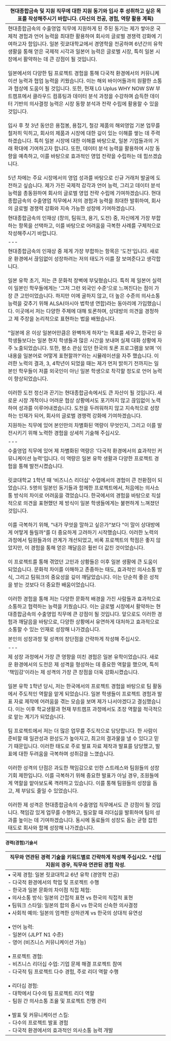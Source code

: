 |현대종합금속 및 지원 직무에 대한 지원 동기와 입사 후 성취하고 싶은 목표를 작성해주시기 바랍니다. (자신의 전공, 경험, 역량 활용 계획)|
|---|
|현대종합금속의 수출영업 직무에 지원하게 된 주된 동기는 제가 쌓아온 국제적 경험과 언어 능력을 최대한 활용하여 회사의 글로벌 경쟁력 강화에 기여하고자 함입니다. 일본 릿쿄대학교에서 경영학을 전공하며 6년간의 유학 생활을 통해 얻은 국제적 시각과 일본어 능력은 글로벌 시장, 특히 일본 시장에서 활약하는 데 큰 강점이 될 것입니다.  <br>  <br>일본에서의 다양한 팀 프로젝트 경험을 통해 다국적 환경에서의 커뮤니케이션 능력과 협업 능력을 키웠습니다. 이는 해외 바이어들과의 원활한 소통과 협상에 도움이 될 것입니다. 또한, 현재 LG Uplus WHY NOW SW 부트캠프에서 클라우드 컴퓨팅과 데이터 분석 과정을 수강하며 습득한 데이터 기반의 의사결정 능력은 시장 동향 분석과 전략 수립에 활용할 수 있을 것입니다.  <br>  <br>입사 후 첫 3년 동안은 용접봉, 용접기, 철강 제품의 해외영업 기본 업무를 철저히 익히고, 회사의 제품과 시장에 대한 깊이 있는 이해를 쌓는 데 주력하겠습니다. 특히 일본 시장에 대한 이해를 바탕으로, 일본 기업들과의 거래 확대에 기여하고자 합니다. 또한, 데이터 분석 능력을 활용하여 시장 동향을 예측하고, 이를 바탕으로 효과적인 영업 전략을 수립하는 데 힘쓰겠습니다.  <br>  <br>5년 차에는 주요 시장에서의 영업 성과를 바탕으로 신규 거래처 발굴에 도전하고 싶습니다. 제가 가진 국제적 감각과 언어 능력, 그리고 데이터 분석 능력을 총동원하여 회사의 글로벌 영업 전략 수립에 기여하겠습니다. 현대종합금속의 수출영업 직무에서 저의 경험과 능력을 최대한 발휘하여, 회사의 글로벌 경쟁력 강화와 지속 가능한 성장에 기여하겠습니다.|
|현대종합금속의 인재상 (창의, 팀워크, 용기, 도전) 중, 자신에게 가장 부합하는 항목을 선택하고, 이를 바탕으로 어려움을 극복한 사례를 구체적으로 작성해주시기 바랍니다.|
|---|
|현대종합금속의 인재상 중 제게 가장 부합하는 항목은 '도전'입니다. 새로운 환경에서 끊임없이 성장하려는 저의 태도가 이를 잘 보여준다고 생각합니다.  <br>  <br>일본 유학 초기, 저는 큰 문화적 장벽에 부딪혔습니다. 특히 제 일본어 실력이 일본인 학우들에게는 '그저 그런 외국인 수준'으로 느껴진다는 점이 가장 큰 고민이었습니다. 하지만 이에 굴하지 않고, 더 높은 수준의 의사소통 능력을 갖추기 위해 ALSA(아시아 법학생 연합)라는 동아리에 가입했습니다. 이곳에서 저는 다양한 주제에 대해 토론하며, 상대방의 의견을 경청하고 제 주장을 논리적으로 표현하는 법을 배웠습니다.  <br>  <br>"일본에 온 이상 일본어만큼은 완벽하게 하자"는 목표를 세우고, 한국인 유학생들보다는 일본 현지 학생들과 많은 시간을 보내며 실제 대화 상황에 자주 노출되었습니다. 또한, 평소 관심 있던 한국의 토론 프로그램을 보며 '이 내용을 일본어로 어떻게 표현할까?'라는 시뮬레이션을 자주 했습니다. 이러한 노력의 결과, 3, 4학년이 되었을 때는 제가 먼저 밝히기 전까지는 일본인 학우들이 저를 외국인이 아닌 일본 학생으로 착각할 정도로 언어 능력이 향상되었습니다.  <br>  <br>이러한 도전 정신과 끈기는 현대종합금속에서도 큰 자산이 될 것입니다. 새로운 시장 개척이나 어려운 협상 상황에서도 포기하지 않고 끊임없이 노력하여 성과를 이루어내겠습니다. 도전을 두려워하지 않고 지속적으로 성장하는 인재가 되어, 회사의 글로벌 경쟁력 강화에 기여하겠습니다.|
|지원하는 직무에 있어 본인만의 차별화된 역량이 무엇인지, 그리고 이를 발전시키기 위해 노력한 경험을 상세히 기술해 주십시오.|
|---|
|수출영업 직무에 있어 제 차별화된 역량은 '다국적 환경에서의 효과적인 커뮤니케이션 능력'입니다. 이 역량은 일본 유학 생활과 다양한 프로젝트 경험을 통해 발전시켰습니다.  <br>  <br>릿쿄대학교 1학년 때 '비즈니스 리더십' 수업에서의 경험이 큰 전환점이 되었습니다. 5명의 일본인 동기들과 함께한 프로젝트에서, 처음에는 의사소통 방식의 차이로 어려움을 겪었습니다. 한국에서의 경험을 바탕으로 직설적으로 의견을 표현했던 제 방식이 일본 학생들에게는 불편하게 느껴졌던 것입니다.  <br>  <br>이를 극복하기 위해, "내가 무엇을 말하고 싶은가"보다 "이 말이 상대방에게 어떻게 들릴까"를 더 중요하게 고려하기 시작했습니다. 이러한 노력의 과정에서 팀원들과의 관계가 개선되었고, 비록 프로젝트의 학점은 좋지 않았지만, 이 경험을 통해 얻은 깨달음은 훨씬 더 값진 것이었습니다.  <br>  <br>이 프로젝트를 통해 겪었던 고민과 상황들은 이후 일본 생활에 큰 도움이 되었습니다. 문화적 차이를 이해하고 존중하는 태도, 효과적인 의사소통 방식, 그리고 팀워크의 중요성을 깊이 깨달았습니다. 이는 단순히 좋은 성적을 받는 것보다 더 중요한 배움이었습니다.  <br>  <br>이러한 경험을 통해 저는 다양한 문화적 배경을 가진 사람들과 효과적으로 소통하고 협력하는 능력을 키웠습니다. 이는 글로벌 시장에서 활약하는 현대종합금속의 수출영업 직무에 큰 강점이 될 것입니다. 앞으로도 이러한 경험과 깨달음을 바탕으로, 다양한 상황에서 유연하게 대처하고 효과적으로 소통할 수 있는 인재로 성장해 나가겠습니다.|
|본인의 성장과정 및 성격의 장단점을 간략하게 작성해 주십시오.|
|---|
|제 성장 과정에서 가장 큰 영향을 미친 경험은 일본 유학이었습니다. 새로운 환경에서의 도전은 제 성격을 형성하는 데 중요한 역할을 했으며, 특히 '책임감'이라는 제 성격의 가장 큰 장점을 더욱 강화시켰습니다.  <br>  <br>일본 유학 1학년 당시, 저는 한국에서의 프로젝트 경험을 바탕으로 팀 활동에서 주도적인 역할을 맡게 되었습니다. 일본 학생들이 프로젝트 경험과 발표 자료 제작에 어려움을 겪는 모습을 보며 제가 나서야겠다고 결심했습니다. 이는 이후 학교생활과 현재 부트캠프 과정에서도 조장 역할을 적극적으로 맡는 계기가 되었습니다.  <br>  <br>팀 프로젝트에서 저는 더 많은 업무를 주도적으로 담당합니다. 한 사람이 준비할 때 일관성과 완성도가 높아지고, 최고의 결과물을 낼 수 있다고 믿기 때문입니다. 이러한 태도로 주로 발표 자료 제작과 발표를 담당했고, 발표에 대한 두려움을 극복하며 성취감을 느꼈습니다.  <br>  <br>이러한 성격의 단점은 과도한 책임감으로 인한 스트레스와 팀원들의 성장 기회 제한입니다. 이를 극복하기 위해 중요한 발표가 아닐 경우, 조원들에게 역할을 맡아보도록 격려하고 있습니다. 이를 통해 팀원들의 성장을 돕고, 제 부담도 줄일 수 있었습니다.  <br>  <br>이러한 제 성격은 현대종합금속의 수출영업 직무에서도 큰 강점이 될 것입니다. 책임감 있게 업무를 수행하고, 필요할 때 리더십을 발휘하여 팀의 성과를 높이는 데 기여하겠습니다. 동시에 동료들의 성장도 돕는 균형 잡힌 태도로 회사와 함께 성장해 나가겠습니다.|

#### 경력(경험)기술서

|직무와 연관된 경력 기술을 키워드별로 간략하게 작성해 주십시오. *신입 지원의 경우, 직무와 연관된 경험 작성.|
|---|
|• 국제 경험: 일본 릿쿄대학교 6년 유학 (경영학 전공)  <br>- 다국적 환경에서의 학업 및 프로젝트 수행  <br>- 한국과 일본 문화의 차이점 직접 체험:  <br>• 의사소통 방식: 일본의 간접적 표현 vs 한국의 직접적 표현  <br>• 팀워크 스타일: 일본의 합의 중시 vs 한국의 신속한 의사결정  <br>• 사회적 예의: 일본의 엄격한 상하관계 vs 한국의 상대적 유연성  <br>  <br>• 언어 능력:  <br>- 일본어 (JLPT N1 수준)  <br>- 영어 (비즈니스 커뮤니케이션 가능)  <br>  <br>• 프로젝트 경험:  <br>- 비즈니스 리더십 수업: 기업 문제 해결 프로젝트 참여  <br>- 다국적 팀 프로젝트 다수 경험, 주로 리더 역할 수행  <br>  <br>• 리더십 경험:  <br>- 대학에서 다수의 팀 프로젝트 리더 역할  <br>- 팀원 간 의사소통 조율 및 프로젝트 진행 관리  <br>  <br>• 발표 및 커뮤니케이션 스킬:  <br>- 다수의 프로젝트 발표 경험  <br>- 다국적 환경에서의 효과적인 의사소통 능력 개발|